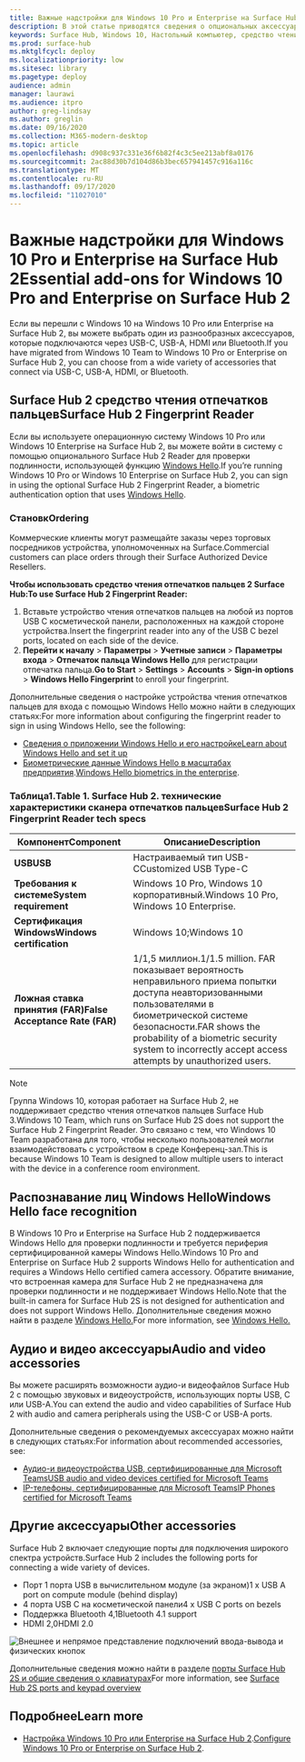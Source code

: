 ```yaml
---
title: Важные надстройки для Windows 10 Pro и Enterprise на Surface Hub 2
description: В этой статье приводятся сведения о опциональных аксессуарах, которые можно использовать в Windows 10 Pro или Enterprise на Surface Hub 2.
keywords: Surface Hub, Windows 10, Настольный компьютер, средство чтения отпечатков пальцев, Windows Hello
ms.prod: surface-hub
ms.mktglfcycl: deploy
ms.localizationpriority: low
ms.sitesec: library
ms.pagetype: deploy
audience: admin
manager: laurawi
ms.audience: itpro
author: greg-lindsay
ms.author: greglin
ms.date: 09/16/2020
ms.collection: M365-modern-desktop
ms.topic: article
ms.openlocfilehash: d908c937c331e36f6b82f4c3c5ee213abf8a0176
ms.sourcegitcommit: 2ac88d30b7d104d86b3bec657941457c916a116c
ms.translationtype: MT
ms.contentlocale: ru-RU
ms.lasthandoff: 09/17/2020
ms.locfileid: "11027010"
---
```

# <span data-ttu-id="8fb0e-104">Важные надстройки для Windows 10 Pro и Enterprise на Surface Hub 2</span><span class="sxs-lookup"><span data-stu-id="8fb0e-104">Essential add-ons for Windows 10 Pro and Enterprise on Surface Hub 2</span></span>

<span data-ttu-id="8fb0e-105">Если вы перешли с Windows 10 на Windows 10 Pro или Enterprise на Surface Hub 2, вы можете выбрать один из разнообразных аксессуаров, которые подключаются через USB-C, USB-A, HDMI или Bluetooth.</span><span class="sxs-lookup"><span data-stu-id="8fb0e-105">If you have migrated from Windows 10 Team to Windows 10 Pro or Enterprise on Surface Hub 2, you can choose from a wide variety of accessories that connect via USB-C, USB-A, HDMI, or Bluetooth.</span></span> 

## <span data-ttu-id="8fb0e-106">Surface Hub 2 средство чтения отпечатков пальцев</span><span class="sxs-lookup"><span data-stu-id="8fb0e-106">Surface Hub 2 Fingerprint Reader</span></span>

<span data-ttu-id="8fb0e-107">Если вы используете операционную систему Windows 10 Pro или Windows 10 Enterprise на Surface Hub 2, вы можете войти в систему с помощью опционального Surface Hub 2 Reader для проверки подлинности, использующей функцию [Windows Hello](https://docs.microsoft.com/windows-hardware/design/device-experiences/windows-hello).</span><span class="sxs-lookup"><span data-stu-id="8fb0e-107">If you’re running Windows 10 Pro or Windows 10 Enterprise on Surface Hub 2, you can sign in using the optional Surface Hub 2 Fingerprint Reader, a biometric authentication option that uses [Windows Hello](https://docs.microsoft.com/windows-hardware/design/device-experiences/windows-hello).</span></span>

### <span data-ttu-id="8fb0e-108">Становк</span><span class="sxs-lookup"><span data-stu-id="8fb0e-108">Ordering</span></span>

<span data-ttu-id="8fb0e-109">Коммерческие клиенты могут размещайте заказы через торговых посредников устройства, уполномоченных на Surface.</span><span class="sxs-lookup"><span data-stu-id="8fb0e-109">Commercial customers can place orders through their Surface Authorized Device Resellers.</span></span>

**<span data-ttu-id="8fb0e-110">Чтобы использовать средство чтения отпечатков пальцев 2 Surface Hub:</span><span class="sxs-lookup"><span data-stu-id="8fb0e-110">To use Surface Hub 2 Fingerprint Reader:</span></span>**

1. <span data-ttu-id="8fb0e-111">Вставьте устройство чтения отпечатков пальцев на любой из портов USB C косметической панели, расположенных на каждой стороне устройства.</span><span class="sxs-lookup"><span data-stu-id="8fb0e-111">Insert the fingerprint reader into any of the USB C bezel ports, located on each side of the device.</span></span>
2. <span data-ttu-id="8fb0e-112">**Перейти к началу**  >  **Параметры**  >  **Учетные записи**  >  **Параметры входа**  >  **Отпечаток пальца Windows Hello** для регистрации отпечатка пальца.</span><span class="sxs-lookup"><span data-stu-id="8fb0e-112">**Go to Start** > **Settings** > **Accounts** > **Sign-in options** > **Windows Hello Fingerprint** to enroll your fingerprint.</span></span>

<span data-ttu-id="8fb0e-113">Дополнительные сведения о настройке устройства чтения отпечатков пальцев для входа с помощью Windows Hello можно найти в следующих статьях:</span><span class="sxs-lookup"><span data-stu-id="8fb0e-113">For more information about configuring the fingerprint reader to sign in using Windows Hello, see the following:</span></span>

- [<span data-ttu-id="8fb0e-114">Сведения о приложении Windows Hello и его настройке</span><span class="sxs-lookup"><span data-stu-id="8fb0e-114">Learn about Windows Hello and set it up</span></span>](https://support.microsoft.com/help/4028017/windows-learn-about-windows-hello-and-set-it-up)
- <span data-ttu-id="8fb0e-115">[Биометрические данные Windows Hello в масштабах предприятия](https://docs.microsoft.com/windows/security/identity-protection/hello-for-business/hello-biometrics-in-enterprise).</span><span class="sxs-lookup"><span data-stu-id="8fb0e-115">[Windows Hello biometrics in the enterprise](https://docs.microsoft.com/windows/security/identity-protection/hello-for-business/hello-biometrics-in-enterprise).</span></span>

  
### <span data-ttu-id="8fb0e-116">Таблица1.</span><span class="sxs-lookup"><span data-stu-id="8fb0e-116">Table 1.</span></span> <span data-ttu-id="8fb0e-117">Surface Hub 2. технические характеристики сканера отпечатков пальцев</span><span class="sxs-lookup"><span data-stu-id="8fb0e-117">Surface Hub 2 Fingerprint Reader tech specs</span></span>


| <span data-ttu-id="8fb0e-118">Компонент</span><span class="sxs-lookup"><span data-stu-id="8fb0e-118">Component</span></span>                       | <span data-ttu-id="8fb0e-119">Описание</span><span class="sxs-lookup"><span data-stu-id="8fb0e-119">Description</span></span>                                                                                                                          |
| ------------------------------- | ------------------------------------------------------------------------------------------------------------------------------------ |
| **<span data-ttu-id="8fb0e-120">USB</span><span class="sxs-lookup"><span data-stu-id="8fb0e-120">USB</span></span>**                         | <span data-ttu-id="8fb0e-121">Настраиваемый тип USB-C</span><span class="sxs-lookup"><span data-stu-id="8fb0e-121">Customized USB Type-C</span></span>                                                                                                           |
| **<span data-ttu-id="8fb0e-122">Требования к системе</span><span class="sxs-lookup"><span data-stu-id="8fb0e-122">System requirement</span></span>**          | <span data-ttu-id="8fb0e-123">Windows 10 Pro, Windows 10 корпоративный.</span><span class="sxs-lookup"><span data-stu-id="8fb0e-123">Windows 10 Pro, Windows 10 Enterprise.</span></span>                                                                                               |
| **<span data-ttu-id="8fb0e-124">Сертификация Windows</span><span class="sxs-lookup"><span data-stu-id="8fb0e-124">Windows certification</span></span>**       | <span data-ttu-id="8fb0e-125">Windows 10;</span><span class="sxs-lookup"><span data-stu-id="8fb0e-125">Windows 10</span></span>                                                                                                                           |
| **<span data-ttu-id="8fb0e-126">Ложная ставка принятия (FAR)</span><span class="sxs-lookup"><span data-stu-id="8fb0e-126">False Acceptance Rate (FAR)</span></span>** | <span data-ttu-id="8fb0e-127">1/1,5 миллион.</span><span class="sxs-lookup"><span data-stu-id="8fb0e-127">1/1.5 million.</span></span> <span data-ttu-id="8fb0e-128">FAR показывает вероятность неправильного приема попытки доступа неавторизованными пользователями в биометрической системе безопасности.</span><span class="sxs-lookup"><span data-stu-id="8fb0e-128">FAR shows the probability of a biometric security system to incorrectly accept access attempts by unauthorized users.</span></span> |


> [!NOTE]
> <span data-ttu-id="8fb0e-129">Группа Windows 10, которая работает на Surface Hub 2, не поддерживает средство чтения отпечатков пальцев Surface Hub 3.</span><span class="sxs-lookup"><span data-stu-id="8fb0e-129">Windows 10 Team, which runs on Surface Hub 2S does not support the Surface Hub 2 Fingerprint Reader.</span></span> <span data-ttu-id="8fb0e-130">Это связано с тем, что Windows 10 Team разработана для того, чтобы несколько пользователей могли взаимодействовать с устройством в среде Конференц-зал.</span><span class="sxs-lookup"><span data-stu-id="8fb0e-130">This is because Windows 10 Team is designed to allow multiple users to interact with the device in a conference room environment.</span></span> 
 
## <span data-ttu-id="8fb0e-131">Распознавание лиц Windows Hello</span><span class="sxs-lookup"><span data-stu-id="8fb0e-131">Windows Hello face recognition</span></span>

<span data-ttu-id="8fb0e-132">В Windows 10 Pro и Enterprise на Surface Hub 2 поддерживается Windows Hello для проверки подлинности и требуется периферия сертифицированной камеры Windows Hello.</span><span class="sxs-lookup"><span data-stu-id="8fb0e-132">Windows 10 Pro and Enterprise on Surface Hub 2 supports Windows Hello for authentication and requires a Windows Hello certified camera accessory.</span></span> <span data-ttu-id="8fb0e-133">Обратите внимание, что встроенная камера для Surface Hub 2 не предназначена для проверки подлинности и не поддерживает Windows Hello.</span><span class="sxs-lookup"><span data-stu-id="8fb0e-133">Note that the built-in camera for Surface Hub 2S is not designed for authentication and does not support Windows Hello.</span></span> <span data-ttu-id="8fb0e-134">Дополнительные сведения можно найти в разделе [Windows Hello.](https://docs.microsoft.com/windows-hardware/design/device-experiences/windows-hello)</span><span class="sxs-lookup"><span data-stu-id="8fb0e-134">For more information, see [Windows Hello.](https://docs.microsoft.com/windows-hardware/design/device-experiences/windows-hello)</span></span>


## <span data-ttu-id="8fb0e-135">Аудио и видео аксессуары</span><span class="sxs-lookup"><span data-stu-id="8fb0e-135">Audio and video accessories</span></span>

<span data-ttu-id="8fb0e-136">Вы можете расширять возможности аудио-и видеофайлов Surface Hub 2 с помощью звуковых и видеоустройств, использующих порты USB, C или USB-A.</span><span class="sxs-lookup"><span data-stu-id="8fb0e-136">You can extend the audio and video capabilities of Surface Hub 2 with audio and camera peripherals using the USB-C or USB-A ports.</span></span>

<span data-ttu-id="8fb0e-137">Дополнительные сведения о рекомендуемых аксессуарах можно найти в следующих статьях:</span><span class="sxs-lookup"><span data-stu-id="8fb0e-137">For information about recommended accessories, see:</span></span>

- [<span data-ttu-id="8fb0e-138">Аудио-и видеоустройства USB, сертифицированные для Microsoft Teams</span><span class="sxs-lookup"><span data-stu-id="8fb0e-138">USB audio and video devices certified for Microsoft Teams</span></span>](https://docs.microsoft.com/microsoftteams/devices/usb-devices)
- [<span data-ttu-id="8fb0e-139">IP-телефоны, сертифицированные для Microsoft Teams</span><span class="sxs-lookup"><span data-stu-id="8fb0e-139">IP Phones certified for Microsoft Teams</span></span>](https://docs.microsoft.com/microsoftteams/devices/teams-ip-phones)



## <span data-ttu-id="8fb0e-140">Другие аксессуары</span><span class="sxs-lookup"><span data-stu-id="8fb0e-140">Other accessories</span></span>
<span data-ttu-id="8fb0e-141">Surface Hub 2 включает следующие порты для подключения широкого спектра устройств.</span><span class="sxs-lookup"><span data-stu-id="8fb0e-141">Surface Hub 2 includes the following ports for connecting a wide variety of devices.</span></span> 

- <span data-ttu-id="8fb0e-142">Порт 1 порта USB в вычислительном модуле (за экраном)</span><span class="sxs-lookup"><span data-stu-id="8fb0e-142">1 x USB A port on compute module (behind display)</span></span>
- <span data-ttu-id="8fb0e-143">4 порта USB C на косметической панели</span><span class="sxs-lookup"><span data-stu-id="8fb0e-143">4 x USB C ports on bezels</span></span>
- <span data-ttu-id="8fb0e-144">Поддержка Bluetooth 4,1</span><span class="sxs-lookup"><span data-stu-id="8fb0e-144">Bluetooth 4.1 support</span></span>
- <span data-ttu-id="8fb0e-145">HDMI 2,0</span><span class="sxs-lookup"><span data-stu-id="8fb0e-145">HDMI 2.0</span></span>

 ![Внешнее и непрямое представление подключений ввода-вывода и физических кнопок](images/hub2s-schematic.png)

<span data-ttu-id="8fb0e-147">Дополнительные сведения можно найти в разделе [порты Surface Hub 2S и общие сведения о клавиатурах](surface-hub-2s-port-keypad-overview.md)</span><span class="sxs-lookup"><span data-stu-id="8fb0e-147">For more information, see [Surface Hub 2S ports and keypad overview](surface-hub-2s-port-keypad-overview.md)</span></span>


## <span data-ttu-id="8fb0e-148">Подробнее</span><span class="sxs-lookup"><span data-stu-id="8fb0e-148">Learn more</span></span>

- <span data-ttu-id="8fb0e-149">[Настройка Windows 10 Pro или Enterprise на Surface Hub 2](surface-hub-2-post-install.md).</span><span class="sxs-lookup"><span data-stu-id="8fb0e-149">[Configure Windows 10 Pro or Enterprise on Surface Hub 2](surface-hub-2-post-install.md).</span></span>